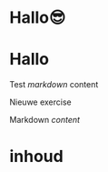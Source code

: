 # Hallo😎
# Hallo
Test *markdown* content

Nieuwe exercise

<ShortExercise id="TumYQ6sVFCgmv1ZkXVj3" title="test">
  
  Markdown *content*
  
  # inhoud
  
</ShortExercise>
